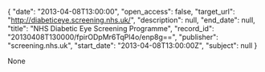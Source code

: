 {
  "date": "2013-04-08T13:00:00", 
  "open_access": false, 
  "target_url": "http://diabeticeye.screening.nhs.uk/", 
  "description": null, 
  "end_date": null, 
  "title": "NHS Diabetic Eye Screening Programme", 
  "record_id": "20130408T130000/fpirODpMr6TqPl4o/enp8g==", 
  "publisher": "screening.nhs.uk", 
  "start_date": "2013-04-08T13:00:00Z", 
  "subject": null
}

None